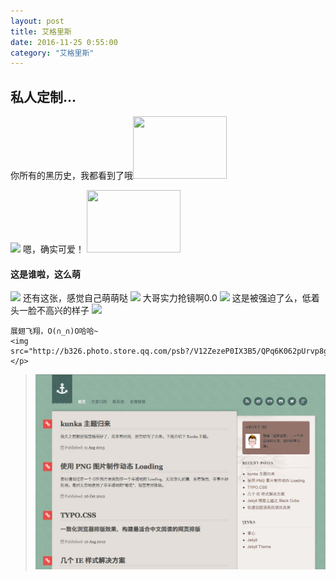 ```yaml
---
layout: post 
title: 艾格里斯
date: 2016-11-25 0:55:00
category: "艾格里斯"
---
```

<h2 id= "title" > 私人定制...</h2>
<p>
		你所有的黑历史，我都看到了哦<img width="150px" height="100px" src="http://img4q.duitang.com/uploads/item/201409/02/20140902154831_ZWxeF.thumb.700_0.jpeg"/>
</p>
<p>
		<img src="http://b230.photo.store.qq.com/psb?/V12ZezeP0OW9fW/VwYGqumbCyOCCyMTiLxrZbv0wOMO2L3NKrPRKezf17c!/b/dIDbHoloDwAA&bo=IANYAgAAAAABA10!&rf=viewer_4"/>
		嗯，确实可爱！
		<img width="150px" height="100px" src="http://img0.imgtn.bdimg.com/it/u=781746104,1321923526&fm=21&gp=0.jpg"/>
		</p>
<p>
	<h4>这是谁啦，这么萌</h4>
	<img src="http://b284.photo.store.qq.com/psb?/V12ZezeP1elImz/XwoR5w1mMpbgji8D0P0Az78hxwliHvY3Nt.4ubwn5fA!/b/dBwBAAAAAAAA&bo=7gLoAwAAAAAFByM!&rf=viewer_4"/>
	还有这张，感觉自己萌萌哒
	<img src="http://a.hiphotos.baidu.com/zhidao/wh%3D450%2C600/sign=db03591c8744ebf86d246c3becc9fb1c/8b82b9014a90f603c3eefc583912b31bb051ed57.jpg"/>
	大哥实力抢镜啊0.0
	<img src="http://b48.photo.store.qq.com/psu?/79cbcbb9-1dd9-4372-8598-5d6f37fa21f9/Y9uJlhwxelN6MxcWt*6SAxmwusUobSQG8EmWeI0dLKc!/b/YfgLrh8EHQAAYr5GnxwyJgAA&a=53&b=48&bo=ngL2AQAAAAABBEg!&rf=viewer_4"/>
	这是被强迫了么，低着头一脸不高兴的样子
	<img src="http://b327.photo.store.qq.com/psb?/V12ZezeP0IX3B5/6eZOpkqx*l6l1TaOVs4hLjiXRpreuX4laIiOYm3qZzc!/b/dC2W98JLFAAA&bo=gALgAYAC4AEKCCQ!&rf=viewer_4"/>
	
	展翅飞翔，O(∩_∩)O哈哈~
	<img src="http://b326.photo.store.qq.com/psb?/V12ZezeP0IX3B5/QPq6K062pUrvp8g8IM8iEHAZ8AGDI4H19P3JrZh3vr8!/b/dE5qV8ISEQAA&bo=IANYAgAAAAABB1k!&rf=viewer_4"/>
	</p>
>	![custom](images/blog.jpg) 
	